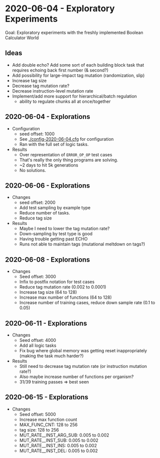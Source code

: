 # 2020-06-04 - Exploratory Experiments

Goal: Exploratory experiments with the freshly implemented Boolean Calculator World

## Ideas

- Add double echo? Add some sort of each building block task that requires echoing back first number (& second?)
- Add possibility for large-impact tag mutation (randomization, slip)
- Increase tag size
- Decrease tag mutation rate?
- Decrease instruction-level mutation rate
- Implement/add more support for hierarchical/batch regulation
  - ability to regulate chunks all at once/together

## 2020-06-04 - Explorations

- Configuration
  - seed offset: 1000
  - See [./config-2020-06-04.cfg](./config-2020-06-04.cfg) for configuration
  - Ran with the full set of logic tasks.
- Results
  - Over representation of `ERROR_OP_OP` test cases
  - That's really the only thing programs are solving.
  - ~2 days to hit 5k generations
  - No solutions.

## 2020-06-06 - Explorations

- Changes
  - seed offset: 2000
  - Add test sampling by example type
  - Reduce number of tasks.
  - Reduce tag size
- Results
  - Maybe I need to lower the tag mutation rate?
  - Down-sampling by test type is good
  - Having trouble getting past ECHO
  - Runs not able to maintain tags (mutational meltdown on tags?)

## 2020-06-08 - Explorations

- Changes
  - Seed offset: 3000
  - Infix to postfix notation for test cases
  - Reduce tag mutation rate (0.002 to 0.0001)
  - Increase tag size (64 to 128)
  - Increase max number of functions (64 to 128)
  - Increase number of training cases, reduce down sample rate (0.1 to 0.05)

## 2020-06-11 - Explorations

- Changes
  - Seed offset: 4000
  - Add all logic tasks
  - Fix bug where global memory was getting reset inappropriately (making the task much harder?)
- Results
  - Still need to decrease tag mutation rate (or instruction mutation rate?)
  - Also maybe increase number of functions per organism?
  - 31/39 training passes => best seen

## 2020-06-15 - Explorations

- Changes
  - Seed offset: 5000
  - Increase max function count
  - MAX_FUNC_CNT: 128 to 256
  - tag size: 128 to 256
  - MUT_RATE__INST_ARG_SUB: 0.005 to 0.002
  - MUT_RATE__INST_SUB: 0.005 to 0.002
  - MUT_RATE__INST_INS: 0.005 to 0.002
  - MUT_RATE__INST_DEL: 0.005 to 0.002
